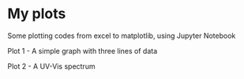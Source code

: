 # My plots
Some plotting codes from excel to matplotlib, using Jupyter Notebook

Plot 1 - A simple graph with three lines of data

Plot 2 - A UV-Vis spectrum
